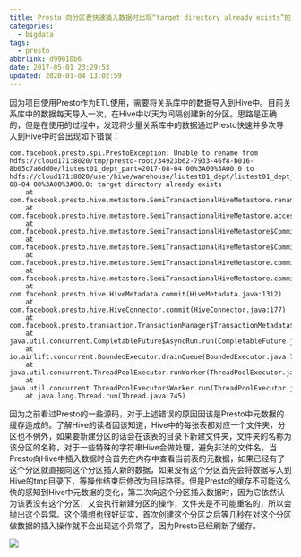 ```yaml
---
title: Presto 向分区表快速插入数据时出现“target directory already exists”的原因
categories:
  - bigdata
tags:
  - presto
abbrlink: d99010b6
date: 2017-05-01 23:29:53
updated: 2020-01-04 13:02:59
---
```


因为项目使用Presto作为ETL使用，需要将关系库中的数据导入到Hive中。目前关系库中的数据每天导入一次，在Hive中以天为间隔创建新的分区。思路是正确的，但是在使用的过程中，发现将少量关系库中的数据通过Presto快速并多次导入到Hive中时会出现如下错误：

<!--more-->

    com.facebook.presto.spi.PrestoException: Unable to rename from hdfs://cloud171:8020/tmp/presto-root/34923b62-7933-46f8-b016-8b05c7a6dd0e/liutest01_dept_part=2017-08-04 00%3A00%3A00.0 to hdfs://cloud171:8020/user/hive/warehouse/liutest01_dept/liutest01_dept_part=2017-08-04 00%3A00%3A00.0: target directory already exists
        at com.facebook.presto.hive.metastore.SemiTransactionalHiveMetastore.renameDirectory(SemiTransactionalHiveMetastore.java:1543)
        at com.facebook.presto.hive.metastore.SemiTransactionalHiveMetastore.access$2500(SemiTransactionalHiveMetastore.java:81)
        at com.facebook.presto.hive.metastore.SemiTransactionalHiveMetastore$Committer.prepareAddPartition(SemiTransactionalHiveMetastore.java:984)
        at com.facebook.presto.hive.metastore.SemiTransactionalHiveMetastore$Committer.access$700(SemiTransactionalHiveMetastore.java:819)
        at com.facebook.presto.hive.metastore.SemiTransactionalHiveMetastore.commitShared(SemiTransactionalHiveMetastore.java:749)
        at com.facebook.presto.hive.metastore.SemiTransactionalHiveMetastore.commit(SemiTransactionalHiveMetastore.java:671)
        at com.facebook.presto.hive.HiveMetadata.commit(HiveMetadata.java:1312)
        at com.facebook.presto.hive.HiveConnector.commit(HiveConnector.java:177)
        at com.facebook.presto.transaction.TransactionManager$TransactionMetadata$ConnectorTransactionMetadata.commit(TransactionManager.java:578)
        at java.util.concurrent.CompletableFuture$AsyncRun.run(CompletableFuture.java:1626)
        at io.airlift.concurrent.BoundedExecutor.drainQueue(BoundedExecutor.java:77)
        at java.util.concurrent.ThreadPoolExecutor.runWorker(ThreadPoolExecutor.java:1142)
        at java.util.concurrent.ThreadPoolExecutor$Worker.run(ThreadPoolExecutor.java:617)
        at java.lang.Thread.run(Thread.java:745)

因为之前看过Presto的一些源码，对于上述错误的原因因该是Presto中元数据的缓存造成的。了解Hive的读者因该知道，Hive中的每张表都对应一个文件夹，分区也不例外，如果要新建分区的话会在该表的目录下新建文件夹，文件夹的名称为该分区的名称，对于一些特殊的字符串Hive会做处理，避免非法的文件名。当Presto向Hive中插入数据时会首先在内存中查看当前表的元数据，如果已经有了这个分区就直接向这个分区插入新的数据，如果没有这个分区首先会将数据写入到Hive的tmp目录下，等操作结束后修改为目标路径。但是Presto的缓存不可能这么快的感知到Hive中元数据的变化，第二次向这个分区插入数据时，因为它依然认为该表没有这个分区，又会执行新建分区的操作，文件夹是不可能重名的，所以会抛出这个异常。这个猜想也很好证实，首次创建这个分区之后等几秒在对这个分区做数据的插入操作就不会出现这个异常了，因为Presto已经刷新了缓存。

![](https://www.itren.tech/2017/media/15781142609533.jpg)